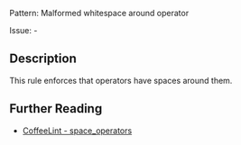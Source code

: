 Pattern: Malformed whitespace around operator

Issue: -

## Description

This rule enforces that operators have spaces around them.

## Further Reading

* [CoffeeLint - space_operators](https://coffeelint.github.io/#options)